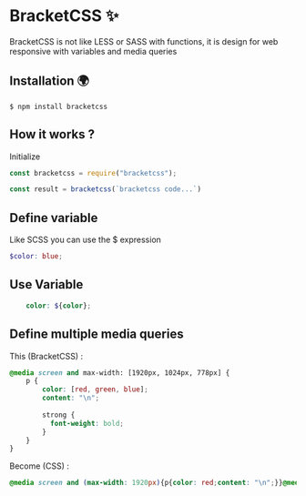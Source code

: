 # BracketCSS :sparkles:
 
BracketCSS is not like LESS or SASS with functions, it is design for web responsive with variables and media queries

## Installation 🌍
    $ npm install bracketcss
    
## How it works ?

Initialize

```javascript
const bracketcss = require("bracketcss");

const result = bracketcss(`bracketcss code...`)
```

## Define variable

Like SCSS you can use the $ expression

```scss
$color: blue;
```

## Use Variable

```scss
    color: ${color};
```

## Define multiple media queries

This (BracketCSS) :

```scss
@media screen and max-width: [1920px, 1024px, 778px] {
    p {
        color: [red, green, blue];
        content: "\n";
        
        strong {
          font-weight: bold;
        }   
    }
}
```

Become (CSS) :
```css
@media screen and (max-width: 1920px){p{color: red;content: "\n";}}@media screen and (max-width: 1024px){p{color: green;content: "\n";}}@media screen and (max-width: 778px){p{color: blue;content: "\n";}}
```